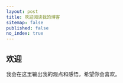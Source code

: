 ```yaml
---
layout: post
title: 欢迎阅读我的博客
sitemap: false
published: false
no_index: true
---
```


## 欢迎
我会在这里输出我的观点和感悟，希望你会喜欢。